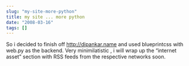 ```yaml
---
slug: "my-site-more-python"
title: my site ... more python
date: "2008-03-16"
tags: []
---
```

So i decided to finish off http://dipankar.name and used blueprintcss with web.py as the backend. Very minimilatistic , i will wrap up the “internet asset” section with RSS feeds from the respective networks soon.
